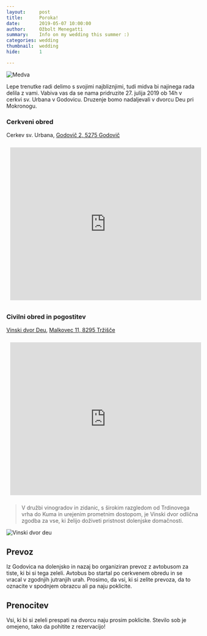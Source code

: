 ```yaml
---
layout:     post
title:      Poroka!
date:       2019-05-07 10:00:00
author:     Ožbolt Menegatti
summary:    Info on my wedding this summer :)
categories: wedding
thumbnail:  wedding
hide:       1

---
```


<img src="{{ site.baseurl }}/static/medva.webp" alt="Medva" style="padding: 0;"/>

Lepe trenutke radi delimo s svojimi najbliznjimi, tudi midva bi najinega rada delila z vami. Vabiva vas da se nama pridruzite 27. julija 2019 ob 14h v cerkvi sv. Urbana v Godovicu. Druzenje bomo nadaljevali v dvorcu Deu pri Mokronogu.

### Cerkveni obred

Cerkev sv. Urbana, [Godovič 2, 5275 Godovič](https://goo.gl/maps/ePLQaDc1oPjTm8wc6)

<iframe width="500" height="400" frameborder="0" style="padding: 10px;" src="https://www.bing.com/maps/embed?h=400&w=500&cp=45.95868169784002~14.096325904904482&lvl=12&typ=d&sty=r&src=SHELL&FORM=MBEDV8" scrolling="no"></iframe>

### Civilni obred in pogostitev

[Vinski dvor Deu](http://www.deu-mokronog.si), [Malkovec 11, 8295 Tržišče](https://goo.gl/maps/PEXE84cDpZgbSdjt7)

<iframe width="500" height="400" frameborder="0" style="padding: 10px;" src="https://www.bing.com/maps/embed?h=400&w=500&cp=45.94343191714728~15.142217340752753&lvl=12&typ=d&sty=r&src=SHELL&FORM=MBEDV8" scrolling="no"></iframe>

> V družbi vinogradov in zidanic, s širokim razgledom od Trdinovega vrha do Kuma in urejenim prometnim dostopom, je Vinski dvor odlična zgodba za vse, ki želijo doživeti pristnost dolenjske domačnosti.

![Vinski dvor deu](http://www.deu-mokronog.si/wp-content/gallery/vinski-dvor-deu/img_9259.jpg)

## Prevoz

Iz Godovica na dolenjsko in nazaj bo organiziran prevoz z avtobusom za tiste, ki bi si tega zeleli. Avtobus bo startal po cerkvenem obredu in se vracal v zgodnjih jutranjih urah. Prosimo, da vsi, ki si zelite prevoza, da to oznacite v spodnjem obrazcu ali pa naju poklicite.

## Prenocitev

Vsi, ki bi si zeleli prespati na dvorcu naju prosim poklicite. Stevilo sob je omejeno, tako da pohitite z rezervacijo!

